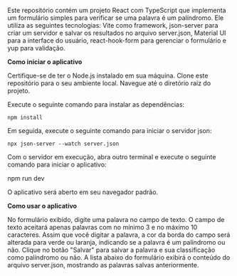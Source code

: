 Este repositório contém um projeto React com TypeScript que implementa um formulário simples para verificar se uma palavra é um palíndromo. Ele utiliza as seguintes tecnologias: Vite como framework, json-server para criar um servidor e salvar os resultados no arquivo server.json, Material UI para a interface do usuário, react-hook-form para gerenciar o formulário e yup para validação.

**Como iniciar o aplicativo**

Certifique-se de ter o Node.js instalado em sua máquina.
Clone este repositório para o seu ambiente local.
Navegue até o diretório raiz do projeto.

Execute o seguinte comando para instalar as dependências:

    npm install

Em seguida, execute o seguinte comando para iniciar o servidor json:

    npx json-server --watch server.json

Com o servidor em execução, abra outro terminal e execute o seguinte comando para iniciar o aplicativo:

npm run dev

O aplicativo será aberto em seu navegador padrão.

**Como usar o aplicativo**

No formulário exibido, digite uma palavra no campo de texto.
O campo de texto aceitará apenas palavras com no mínimo 3 e no máximo 10 caracteres.
Assim que você digitar a palavra, a cor da borda do campo será alterada para verde ou laranja, indicando se a palavra é um palíndromo ou não.
Clique no botão "Salvar" para salvar a palavra e sua classificação como palíndromo ou não.
A lista abaixo do formulário exibirá o conteúdo do arquivo server.json, mostrando as palavras salvas anteriormente.